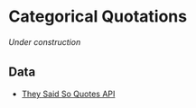 # Categorical Quotations

###### *Under construction*


## Data 
* [They Said So Quotes API](http://quotes.rest/)